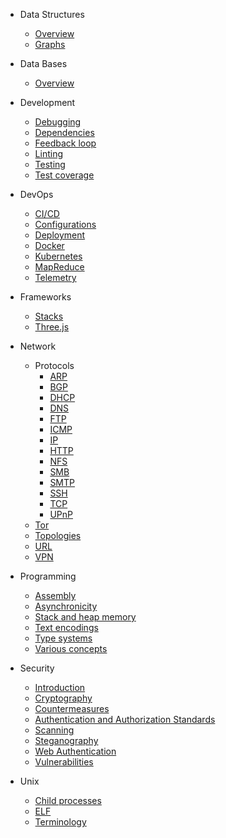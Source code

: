 - Data Structures

  - [Overview](/data_structures/overview)
  - [Graphs](/data_structures/graphs)

- Data Bases

  - [Overview](/data_bases/overview)

- Development

  - [Debugging](/testing/debugging)
  - [Dependencies](/testing/dependencies)
  - [Feedback loop](/testing/feedback_loop)
  - [Linting](/testing/linting)
  - [Testing](/testing/overview)
  - [Test coverage](/testing/coverage)

- DevOps

  - [CI/CD](/devops/ci_cd)
  - [Configurations](/devops/configs)
  - [Deployment](/devops/deployment)
  - [Docker](/devops/docker)
  - [Kubernetes](/devops/kubernetes/README)
  - [MapReduce](/devops/map_reduce)
  - [Telemetry](/devops/telemetry)

- Frameworks

  - [Stacks](/frameworks/stacks)
  - [Three.js](/frameworks/threejs)

- Network

  - Protocols
    - [ARP](/network/protocols/arp)
    - [BGP](/network/protocols/bgp)
    - [DHCP](/network/protocols/dhcp)
    - [DNS](/network/protocols/dns)
    - [FTP](/network/protocols/ftp)
    - [ICMP](/network/protocols/icmp)
    - [IP](/network/protocols/ip)
    - [HTTP](/network/protocols/http/README)
    - [NFS](/network/protocols/nfs)
    - [SMB](/network/protocols/smb)
    - [SMTP](/network/protocols/smtp)
    - [SSH](/network/protocols/ssh)
    - [TCP](/network/protocols/tcp)
    - [UPnP](/network/protocols/upnp)
  - [Tor](/network/tor)
  - [Topologies](/network/topologies)
  - [URL](/network/url)
  - [VPN](/network/vpn)

- Programming

  - [Assembly](/programming/assembly)
  - [Asynchronicity](/programming/asynchronicity)
  - [Stack and heap memory](/programming/stack_and_heap_memory)
  - [Text encodings](/programming/text_encoding)
  - [Type systems](/programming/typing)
  - [Various concepts](/programming/concepts)

- Security

  - [Introduction](/security)
  - [Cryptography](/security/cryptography/README)
  - [Countermeasures](/security/countermeasures)
  - [Authentication and Authorization Standards](/security/auth_protocols)
  - [Scanning](/security/scanning)
  - [Steganography](/security/steganography)
  - [Web Authentication](/security/web_authentication)
  - [Vulnerabilities](/security/vulnerabilities/README)

- Unix

  - [Child processes](/unix/child_processes)
  - [ELF](/unix/elf)
  - [Terminology](/unix/terminology)
